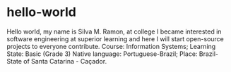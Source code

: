 # hello-world
Hello world, my name is Silva M. Ramon, at college I became interested in software engineering at superior learning and here I will start open-source projects to everyone contribute.
Course: Information Systems;
Learning State: Basic (Grade 3)
Native language: Portuguese-Brazil;
Place: Brazil- State of Santa Catarina - Caçador.
